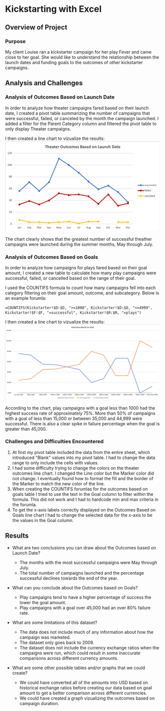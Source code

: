 # Kickstarting with Excel

## Overview of Project

### Purpose
My client Louise ran a kickstarter campaign for her play Fever and came close to her goal. She would like to understand the relationship between the launch dates and funding goals to the outcomes of other kickstarter campaigns. 

## Analysis and Challenges

### Analysis of Outcomes Based on Launch Date
In order to analyze how theater campaigns fared based on their launch date, I created a pivot table summarizing the number of campaigns that were successful, failed, or canceled by the month the campaign launched. I added a filter for the Parent Category column and filtered the pivot table to only display Theater campaigns.

I then created a line chart to vizualize the results:
![Theater Outcomes by Launch Date](resources/Theater_Outcomes_vs_Launch.png)

The chart clearly shows that the greatest number of successful theather campaigns were launched during the summer months, May through July. 

### Analysis of Outcomes Based on Goals
In order to analyze how campaigns for plays fared based on their goal amount, I created a new table to calculate how many play campaigns were successful, failed, or cancelled based on the range of their goal. 

I used the COUNTIFS formula to count how many campaigns fell into each category filtering on their goal amount, outcome, and subcategory. Below is an example forumla:
```
=COUNTIFS(Kickstarter!$D:$D, ">=1000", Kickstarter!$D:$D, "<=4999", Kickstarter!$F:$F, "=successful", Kickstarter!$R:$R, "=plays")
```

I then created a line chart to vizualize the results:
![Outcomes Based on Goals](resources/Outcomes_vs_Goals.png)

According to the chart, play campaigns with a goal less than 1000 had the highest success rate of approximately 75%. More than 50% of campaigns with a goal of less than 15,000 or between 35,000 and 44,999 were successful. There is also a clear spike in failure percentage when the goal is greater than 45,000.

### Challenges and Difficulties Encountered
1. At first my pivot table included the data from the entire sheet, which introduced "Blank" values into my pivot table. I had to change the data range to only include the cells with values.
2. I had some difficulty trying to change the colors on the theater outcomes line chart. I changed the Line color but the Marker color did not change. I eventually found how to format the fill and the border of the Marker to match the new color of the line. 
3. When creating the COUNTIFS forumlas for the outcomes based on goals table I tried to use the text in the Goal column to filter within the formula. This did not work and I had to hardcode min and max criteria in the forumla.
4. To get the x-axis labels correctly displayed on the Outcomes Based on Goals line chart I had to change the selected data for the x-axis to be the values in the Goal column. 


## Results

- What are two conclusions you can draw about the Outcomes based on Launch Date?
  - The months with the most successful campaigns were May through July. 
  - The total number of campaigns launched and the percentage successful declines towards the end of the year. 

- What can you conclude about the Outcomes based on Goals?
  - Play campaigns tend to have a higher percentage of success the lower the goal amount. 
  - Play campaigns with a goal over 45,000 had an over 80% failure rate. 

- What are some limitations of this dataset?
  - The data does not include much of any information about how the campaign was marketed. 
  - The dataset only goes back to 2009.
  - The dataset does not include the currency exchange ratios when the campaigns were run, which could result in some inaccurate comparisons across different currency amounts. 

- What are some other possible tables and/or graphs that we could create?
  - We could have converted all of the amounts into USD based on historical exchange ratios before creating our data based on goal amount to get a better comparison across different currencies. 
  - We could have created a graph vizualizing the outcomes based on campaign duration. 
